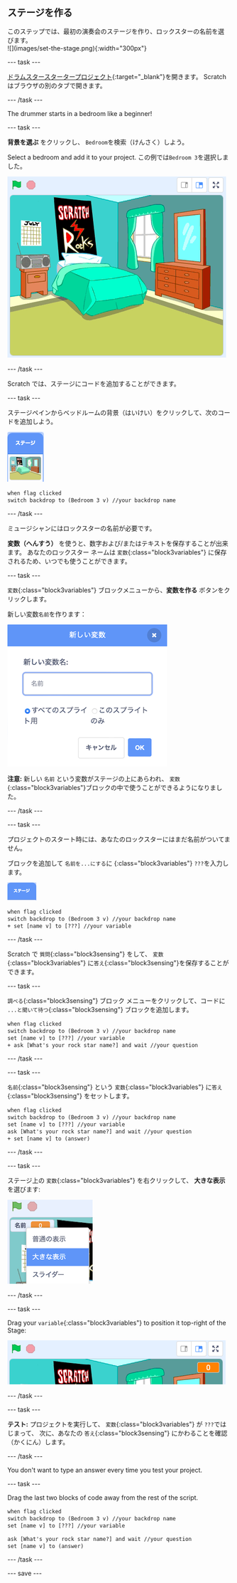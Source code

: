 ## ステージを作る

<div style="display: flex; flex-wrap: wrap">
<div style="flex-basis: 200px; flex-grow: 1; margin-right: 15px;">
このステップでは、最初の演奏会のステージを作り、ロックスターの名前を選びます。
</div>
<div>
![](images/set-the-stage.png){:width="300px"}
</div>
</div>

--- task ---

[ドラムスタースタータープロジェクト](https://scratch.mit.edu/projects/535783147/editor){:target="_blank"}を開きます。 Scratchはブラウザの別のタブで開きます。

--- /task ---

The drummer starts in a bedroom like a beginner!

--- task ---

**背景を選ぶ** をクリックし、 `Bedroom`を検索（けんさく）しよう。

Select a bedroom and add it to your project. この例では`Bedroom 3`を選択しました。

![Bedroom 3の背景を使ったステージ。](images/bedroom3.png)

--- /task ---

Scratch では、ステージにコードを追加することができます。

--- task ---

ステージペインからベッドルームの背景（はいけい）をクリックして、次のコードを追加しよう。

![ステージペインの背景のサムネイル。](images/bedroom-icon.png)

```blocks3
when flag clicked
switch backdrop to (Bedroom 3 v) //your backdrop name
```

--- /task ---

ミュージシャンにはロックスターの名前が必要です。

**変数（へんすう）** を使うと、数字および/またはテキストを保存することが出来ます。 あなたのロックスター ネームは `変数`{:class="block3variables"} に保存されるため、いつでも使うことができます。

--- task ---

`変数`{:class="block3variables"} ブロックメニューから、**変数を作る** ボタンをクリックします。

新しい変数`名前`を作ります：

![テキスト入力「名前」を含む新しい変数ポップアップウィンドウ。](images/new-variable.png)

**注意:** 新しい `名前` という変数がステージの上にあらわれ、 `変数`{:class="block3variables"}ブロックの中で使うことができるようになりました。

--- /task ---

--- task ---

プロジェクトのスタート時には、あなたのロックスターにはまだ名前がついてません。

ブロックを追加して `名前を...にする`に {:class="block3variables"} `???`を入力します。

![](images/stage-icon.png)

```blocks3
when flag clicked
switch backdrop to (Bedroom 3 v) //your backdrop name
+ set [name v] to [???] //your variable
```

--- /task ---

Scratch で `質問`{:class="block3sensing"} をして、 `変数`{:class="block3variables"} に`答え`{:class="block3sensing"}を保存することができます。

--- task ---

`調べる`{:class="block3sensing"} ブロック メニューをクリックして、コードに `...と聞いて待つ`{:class="block3sensing"} ブロックを追加します。

```blocks3
when flag clicked
switch backdrop to (Bedroom 3 v) //your backdrop name
set [name v] to [???] //your variable
+ ask [What's your rock star name?] and wait //your question
```

--- /task ---

--- task ---

`名前`{:class="block3sensing"} という `変数`{:class="block3variables"} に`答え`{:class="block3sensing"} をセットします。

```blocks3
when flag clicked
switch backdrop to (Bedroom 3 v) //your backdrop name
set [name v] to [???] //your variable
ask [What's your rock star name?] and wait //your question
+ set [name v] to (answer)
```

--- /task ---

--- task ---

ステージ上の `変数`{:class="block3variables"} を右クリックして、 **大きな表示**を選びます:

![](images/large-readout.png)

--- /task ---

--- task ---

Drag your `variable`{:class="block3variables"} to position it top-right of the Stage:

![](images/repositioned-variable.png)

--- /task ---

--- task ---

**テスト:** プロジェクトを実行して、 `変数`{:class="block3variables"} が `???`ではじまって、 次に、あなたの `答え`{:class="block3sensing"} にかわることを確認（かくにん）します。

--- /task ---

You don't want to type an answer every time you test your project.

--- task ---

Drag the last two blocks of code away from the rest of the script.

```blocks3
when flag clicked
switch backdrop to (Bedroom 3 v) //your backdrop name
set [name v] to [???] //your variable
```

```blocks3
ask [What's your rock star name?] and wait //your question
set [name v] to (answer)
```

--- /task ---

--- save ---
